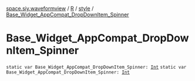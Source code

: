 [space.siy.waveformview](../../index.md) / [R](../index.md) / [style](index.md) / [Base_Widget_AppCompat_DropDownItem_Spinner](./-base_-widget_-app-compat_-drop-down-item_-spinner.md)

# Base_Widget_AppCompat_DropDownItem_Spinner

`static var Base_Widget_AppCompat_DropDownItem_Spinner: `[`Int`](https://kotlinlang.org/api/latest/jvm/stdlib/kotlin/-int/index.html)
`static var Base_Widget_AppCompat_DropDownItem_Spinner: `[`Int`](https://kotlinlang.org/api/latest/jvm/stdlib/kotlin/-int/index.html)